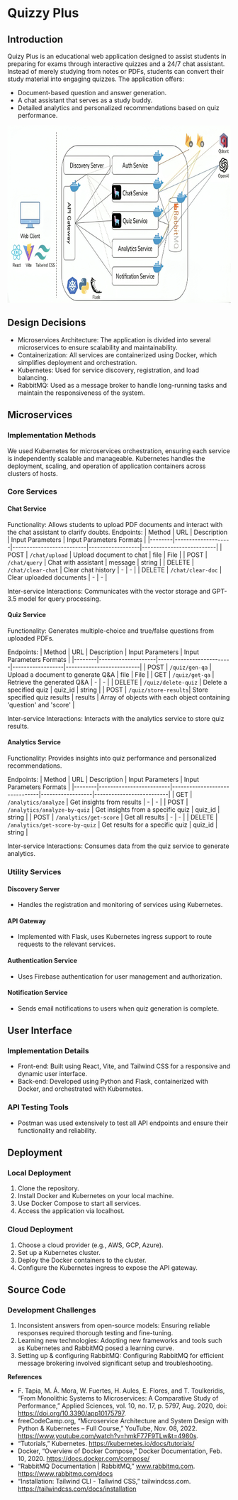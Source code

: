 # Quizzy Plus

## Introduction
Quizy Plus is an educational web application designed to assist students in preparing for exams through interactive quizzes and a 24/7 chat assistant. Instead of merely studying from notes or PDFs, students can convert their study material into engaging quizzes. The application offers:

- Document-based question and answer generation.
- A chat assistant that serves as a study buddy.
- Detailed analytics and personalized recommendations based on quiz performance.

<img src="archi.png" width="800px" height="400px"/>


## Design Decisions
- Microservices Architecture: The application is divided into several microservices to ensure scalability and maintainability.
- Containerization: All services are containerized using Docker, which simplifies deployment and orchestration.
- Kubernetes: Used for service discovery, registration, and load balancing.
- RabbitMQ: Used as a message broker to handle long-running tasks and maintain the responsiveness of the system.

## Microservices
### Implementation Methods
We used Kubernetes for microservices orchestration, ensuring each service is independently scalable and manageable. Kubernetes handles the deployment, scaling, and operation of application containers across clusters of hosts.

### Core Services
#### Chat Service
Functionality: Allows students to upload PDF documents and interact with the chat assistant to clarify doubts.
Endpoints:
| Method | URL                | Description              | Input Parameters | Input Parameters Formats |
|--------|--------------------|--------------------------|------------------|--------------------------|
| POST   | `/chat/upload`       | Upload document to chat  | file             | File                     |
| POST   | `/chat/query`        | Chat with assistant      | message          | string                   |
| DELETE | `/chat/clear-chat`   | Clear chat history       | -                | -                        |
| DELETE | `/chat/clear-doc`    | Clear uploaded documents | -                | -                        |


Inter-service Interactions: Communicates with the vector storage and GPT-3.5 model for query processing.

#### Quiz Service
Functionality: Generates multiple-choice and true/false questions from uploaded PDFs.

Endpoints:
| Method | URL                | Description              | Input Parameters | Input Parameters Formats |
|--------|--------------------|--------------------------|------------------|--------------------------|
| POST   | `/quiz/gen-qa`       | Upload a document to generate Q&A             | file             | File                     |
| GET    | `/quiz/get-qa`       | Retrieve the generated Q&A                  | -                | -                        |
| DELETE | `/quiz/delete-quiz`  | Delete a specified quiz    | quiz_id          | string                   |
| POST   | `/quiz/store-results`| Store specified quiz results | results        | Array of objects with each object containing 'question' and 'score' |


Inter-service Interactions: Interacts with the analytics service to store quiz results.

#### Analytics Service
Functionality: Provides insights into quiz performance and personalized recommendations.

Endpoints:
| Method | URL                     | Description                   | Input Parameters | Input Parameters Formats |
|--------|-------------------------|-------------------------------|------------------|--------------------------|
| GET    | `/analytics/analyze`      | Get insights from results     | -                | -                        |
| POST   | `/analytics/analyze-by-quiz` | Get insights from a specific quiz | quiz_id         | string                   |
| POST   | `/analytics/get-score`    | Get all results               | -                | -                        |
| DELETE | `/analytics/get-score-by-quiz` | Get results for a specific quiz | quiz_id         | string                   |


Inter-service Interactions: Consumes data from the quiz service to generate analytics.

### Utility Services
#### Discovery Server
- Handles the registration and monitoring of services using Kubernetes.

#### API Gateway
- Implemented with Flask, uses Kubernetes ingress support to route requests to the relevant services.

#### Authentication Service
- Uses Firebase authentication for user management and authorization.

#### Notification Service
- Sends email notifications to users when quiz generation is complete.

## User Interface
### Implementation Details
- Front-end: Built using React, Vite, and Tailwind CSS for a responsive and dynamic user interface.
- Back-end: Developed using Python and Flask, containerized with Docker, and orchestrated with Kubernetes.

### API Testing Tools
- Postman was used extensively to test all API endpoints and ensure their functionality and reliability.

## Deployment
### Local Deployment
1. Clone the repository.
2. Install Docker and Kubernetes on your local machine.
3. Use Docker Compose to start all services.
4. Access the application via localhost.

### Cloud Deployment
1. Choose a cloud provider (e.g., AWS, GCP, Azure).
2. Set up a Kubernetes cluster.
3. Deploy the Docker containers to the cluster.
4. Configure the Kubernetes ingress to expose the API gateway.

## Source Code
### Development Challenges
1. Inconsistent answers from open-source models: Ensuring reliable responses required thorough testing and fine-tuning.
2. Learning new technologies: Adopting new frameworks and tools such as Kubernetes and RabbitMQ posed a learning curve.
3. Setting up & configuring RabbitMQ: Configuring RabbitMQ for efficient message brokering involved significant setup and troubleshooting.

**References**
- F. Tapia, M. Á. Mora, W. Fuertes, H. Aules, E. Flores, and T. Toulkeridis, “From Monolithic Systems to Microservices: A Comparative Study of Performance,” Applied Sciences, vol. 10, no. 17, p. 5797, Aug. 2020, doi: https://doi.org/10.3390/app10175797.
- freeCodeCamp.org, “Microservice Architecture and System Design with Python & Kubernetes – Full Course,” YouTube, Nov. 08, 2022. https://www.youtube.com/watch?v=hmkF77F9TLw&t=4980s.
- “Tutorials,” Kubernetes. https://kubernetes.io/docs/tutorials/
- Docker, “Overview of Docker Compose,” Docker Documentation, Feb. 10, 2020. https://docs.docker.com/compose/
- “RabbitMQ Documentation | RabbitMQ,” www.rabbitmq.com. https://www.rabbitmq.com/docs
- “Installation: Tailwind CLI - Tailwind CSS,” tailwindcss.com. https://tailwindcss.com/docs/installation
